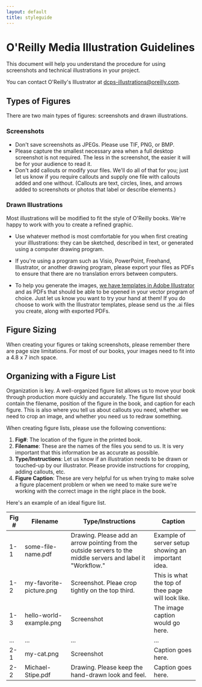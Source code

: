 ```yaml
---
layout: default
title: styleguide
---
```

# O'Reilly Media Illustration Guidelines

This document will help you understand the procedure for using screenshots and technical illustrations in your project.

You can contact O'Reilly's Illustrator at <a href="mailto:dcps-illustrations@oreilly.com">dcps-illustrations@oreilly.com</a>.

## Types of Figures

There are two main types of figures: screenshots and drawn illustrations.

### Screenshots

*	Don't save screenshots as JPEGs. Please use TIF, PNG, or BMP.
*	Please capture the smallest necessary area when a full desktop screenshot is not required. The less in the screenshot, the easier it will be for your audience to read it.
*	Don't add callouts or modify your files. We'll do all of that for you; just let us know if you require callouts and supply one file with callouts added and one without. (Callouts are text, circles, lines, and arrows added to screenshots or photos that label or describe elements.)

### Drawn Illustrations

Most illustrations will be modified to fit the style of O'Reilly books. We're happy to work with you to create a refined graphic.

* Use whatever method is most comfortable for you when first creating your illlustrations: they can be sketched, described in text, or generated using a computer drawing program. 

* If you're using a program such as Visio, PowerPoint, Freehand, Illustrator, or another drawing program, please export your files as PDFs to ensure that there are no translation errors between computers.

* To help you generate the images, [we have templates in Adobe Illustrator](image-stuff.zip) and as PDFs that should be able to be opened in your vector program of choice. Just let us know you want to try your hand at them! If you do choose to work with the Illustrator templates, please send us the .ai files you create, along with exported PDFs. 

## Figure Sizing

When creating your figures or taking screenshots, please remember there are page size limitations. For most of our books, your images need to fit into a 4.8 x 7 inch space.

## Organizing with a Figure List

Organization is key. A well-organized figure list allows us to move your book through production more quickly and accurately. The figure list should contain the filename, position of the figure in the book, and caption for each figure. This is also where you tell us about callouts you need, whether we need to crop an image, and whether you need us to redraw something.

When creating figure lists, please use the following conventions:

1. **Fig#**: The location of the figure in the printed book.
2. **Filename**: These are the names of the files you send to us. It is very important that this information be as accurate as possible.
3. **Type/Instructions**: Let us know if an illustration needs to be drawn or touched-up by our illustrator. Please provide instructions for cropping, adding callouts, etc.
4. **Figure Caption**: These are very helpful for us when trying to make solve a figure placement problem or when we need to make sure we're working with the correct image in the right place in the book.
 
Here's an example of an ideal figure list.

Fig #   |   Filename   | Type/Instructions   |  Caption
 --- | --- | --- | ---
 1-1 | some-file-name.pdf | Drawing. Please add an arrow pointing from the outside servers to the middle servers and label it "Workflow."   | Example of server setup showing an important idea.
 1-2 | my-favorite-picture.png | Screenshot. Pleae crop tightly on the top third. | This is what the top of thee page will look like.
 1-3 | hello-world-example.png | Screenshot | The image caption would go here.
 ... | ... | ... | ...
 2-1 | my-cat.png | Screenshot | Caption goes here.
 2-2 | Michael-Stipe.pdf | Drawing. Please keep the hand-drawn look and feel. | Caption goes here.






